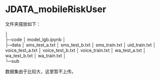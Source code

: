 # JDATA_mobileRiskUser

文件夹摆放如下：

│  
├─code
│      model_lgb.ipynb
│      
├─data
│      sms_test_a.txt
│      sms_test_b.txt
│      sms_train.txt
│      uid_train.txt
│      voice_test_a.txt
│      voice_test_b.txt
│      voice_train.txt
│      wa_test_a.txt
│      wa_test_b.txt
│      wa_train.txt
│      
└─sub

数据集由于比较大，这里暂不上传。